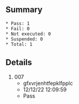 ## Summary
	* Pass: 1
	* Fail: 0
	* Not executed: 0
	* Suspended: 0
	* Total: 1
## Details
1. 007
	* gfxvrjenhtfepklfpplc
	* 12/12/22 12:09:59
	* Pass
